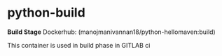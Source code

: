 # python-build

**Build Stage** 
Dockerhub: (manojmanivannan18/python-hellomaven:build) 

This container is used in build phase in GITLAB ci
